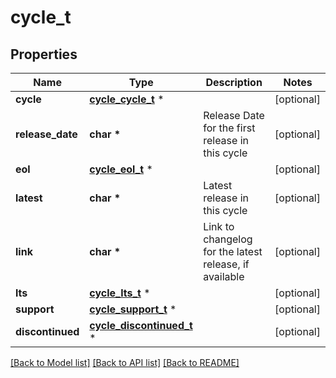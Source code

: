 # cycle_t

## Properties
Name | Type | Description | Notes
------------ | ------------- | ------------- | -------------
**cycle** | [**cycle_cycle_t**](cycle_cycle.md) \* |  | [optional] 
**release_date** | **char \*** | Release Date for the first release in this cycle | [optional] 
**eol** | [**cycle_eol_t**](cycle_eol.md) \* |  | [optional] 
**latest** | **char \*** | Latest release in this cycle | [optional] 
**link** | **char \*** | Link to changelog for the latest release, if available | [optional] 
**lts** | [**cycle_lts_t**](cycle_lts.md) \* |  | [optional] 
**support** | [**cycle_support_t**](cycle_support.md) \* |  | [optional] 
**discontinued** | [**cycle_discontinued_t**](cycle_discontinued.md) \* |  | [optional] 

[[Back to Model list]](../README.md#documentation-for-models) [[Back to API list]](../README.md#documentation-for-api-endpoints) [[Back to README]](../README.md)


